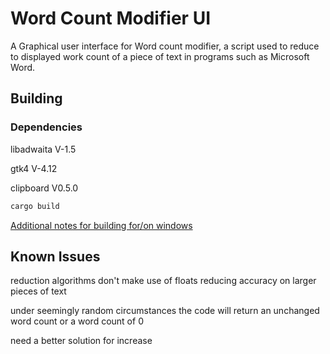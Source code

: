 # Word Count Modifier UI

A Graphical user interface for Word count modifier, a script used to reduce to displayed work count of a piece of text in programs such as Microsoft Word.

## Building

### Dependencies

libadwaita V-1.5

gtk4 V-4.12

clipboard V0.5.0

```bash
cargo build
```

[Additional notes for building for/on windows](https://gtk-rs.org/gtk4-rs/stable/latest/book/installation_windows.html)


## Known Issues

reduction algorithms don't make use of floats reducing accuracy on larger pieces of text

under seemingly random circumstances the code will return an unchanged word count or a word count of 0

need a better solution for increase
